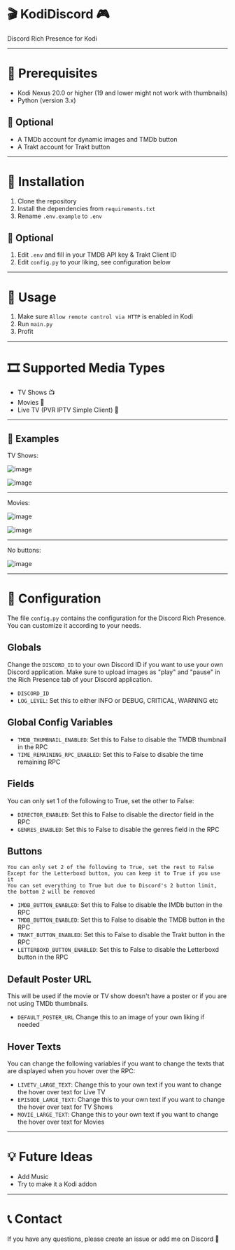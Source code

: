# 🎬 KodiDiscord 🎮
Discord Rich Presence for Kodi

---

# 📝 Prerequisites
* Kodi Nexus 20.0 or higher (19 and lower might not work with thumbnails)
* Python (version 3.x)

## 📝 Optional
* A TMDb account for dynamic images and TMDb button
* A Trakt account for Trakt button

---

# 🚀 Installation
1. Clone the repository
2. Install the dependencies from `requirements.txt`
3. Rename `.env.example` to `.env`

## 🚀  Optional
1. Edit `.env` and fill in your TMDB API key & Trakt Client ID
2. Edit `config.py` to your liking, see configuration below

---

# 🎯 Usage
1. Make sure `Allow remote control via HTTP` is enabled in Kodi
2. Run `main.py`
3. Profit

---

# 🎞️ Supported Media Types 
* TV Shows 📺
* Movies 🎥
* Live TV (PVR IPTV Simple Client) 📡

---

## 📸 Examples
TV Shows:

![image](https://github.com/zeroquinc/KodiDiscord/assets/39315068/bd290633-6341-4b65-8955-961fa1026db4)

![image](https://github.com/zeroquinc/KodiDiscord/assets/39315068/0e9417eb-2459-4ce4-aa66-444be0065581)

---

Movies:

![image](https://github.com/zeroquinc/KodiDiscord/assets/39315068/6a3f363e-b1c1-4489-898c-6c38a9bcd349)

![image](https://github.com/zeroquinc/KodiDiscord/assets/39315068/07cecdf8-9557-470a-8a70-7607493ee85f)

---

No buttons:

![image](https://github.com/zeroquinc/KodiDiscord/assets/39315068/c35231b8-31a9-4663-aa84-728430ecb0b3)

---

# 🔧 Configuration

The file `config.py` contains the configuration for the Discord Rich Presence. You can customize it according to your needs.

## Globals

Change the `DISCORD_ID` to your own Discord ID if you want to use your own Discord application. Make sure to upload images as "play" and "pause" in the Rich Presence tab of your Discord application.

- `DISCORD_ID`
- `LOG_LEVEL`: Set this to either INFO or DEBUG, CRITICAL, WARNING etc

## Global Config Variables

- `TMDB_THUMBNAIL_ENABLED`: Set this to False to disable the TMDB thumbnail in the RPC
- `TIME_REMAINING_RPC_ENABLED`: Set this to False to disable the time remaining RPC

## Fields

You can only set 1 of the following to True, set the other to False:

- `DIRECTOR_ENABLED`: Set this to False to disable the director field in the RPC
- `GENRES_ENABLED`: Set this to False to disable the genres field in the RPC

## Buttons

```
You can only set 2 of the following to True, set the rest to False
Except for the Letterboxd button, you can keep it to True if you use it
You can set everything to True but due to Discord's 2 button limit, the bottom 2 will be removed
```

- `IMDB_BUTTON_ENABLED`: Set this to False to disable the IMDb button in the RPC
- `TMDB_BUTTON_ENABLED`: Set this to False to disable the TMDB button in the RPC
- `TRAKT_BUTTON_ENABLED`: Set this to False to disable the Trakt button in the RPC
- `LETTERBOXD_BUTTON_ENABLED`: Set this to False to disable the Letterboxd button in the RPC

## Default Poster URL

This will be used if the movie or TV show doesn't have a poster or if you are not using TMDb thumbnails.

- `DEFAULT_POSTER_URL` Change this to an image of your own liking if needed

## Hover Texts

You can change the following variables if you want to change the texts that are displayed when you hover over the RPC:

- `LIVETV_LARGE_TEXT`: Change this to your own text if you want to change the hover over text for Live TV
- `EPISODE_LARGE_TEXT`: Change this to your own text if you want to change the hover over text for TV Shows
- `MOVIE_LARGE_TEXT`: Change this to your own text if you want to change the hover over text for Movies

---

# 💡 Future Ideas
* Add Music
* Try to make it a Kodi addon

---

# 📞 Contact
If you have any questions, please create an issue or add me on Discord 💬
